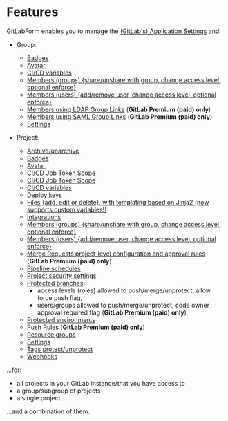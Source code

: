# Features

GitLabForm enables you to manage the [(GitLab's) Application Settings](reference/settings.md#application-settings) and:

* Group:
    * [Badges](reference/badges.md#group-badges)
    * [Avatar](reference/avatar.md#group-avatar)
    * [CI/CD variables](reference/ci_cd_variables.md#group-cicd-variables)
    * [Members (groups) {share/unshare with group, change access level, optional enforce}](reference/members.md#group-members)
    * [Members (users) {add/remove user, change access level, optional enforce}](reference/members.md#group-members)
    * [Members using LDAP Group Links](reference/group_ldap_links.md) (**GitLab Premium (paid) only**)
    * [Members using SAML Group Links](reference/group_saml_links.md) (**GitLab Premium (paid) only**)
    * [Settings](reference/settings.md#group-settings)

* Project:
    * [Archive/unarchive](reference/archive_unarchive.md)
    * [Badges](reference/badges.md#project-badges)
    * [Avatar](reference/avatar.md#project-avatar)
    * [CI/CD Job Token Scope](reference/job_token_scope.md)
    * [CI/CD Job Token Scope](reference/job_token_scope.md)
    * [CI/CD variables](reference/ci_cd_variables.md#project-cicd-variables)
    * [Deploy keys](reference/deploy_keys.md)
    * [Files {add, edit or delete}, with templating based on Jinja2 (now supports custom variables!)](reference/files.md)
    * [Integrations](reference/integrations.md)
    * [Members (groups) {share/unshare with group, change access level, optional enforce}](reference/members.md#project-members)
    * [Members (users) {add/remove user, change access level, optional enforce}](reference/members.md#project-members)
    * [Merge Requests project-level configuration and approval rules](reference/merge_requests.md) (**GitLab Premium (paid) only**)
    * [Pipeline schedules](reference/pipeline_schedules.md)
    * [Project security settings](reference/project_security_settings.md)
    * [Protected branches](reference/protected_branches.md):
      * access levels (roles) allowed to push/merge/unprotect, allow force push flag,
      * users/groups allowed to push/merge/unprotect, code owner approval required flag (**GitLab Premium (paid) only**),
    * [Protected environments](reference/protected_environments.md)
    * [Push Rules](reference/push_rules.md) (**GitLab Premium (paid) only**)
    * [Resource groups](reference/resource_groups.md)
    * [Settings](reference/settings.md#project-settings)
    * [Tags protect/unprotect](reference/tags_protection.md)
    * [Webhooks](reference/webhooks.md)

...for:

* all projects in your GitLab instance/that you have access to
* a group/subgroup of projects
* a single project

...and a combination of them.
